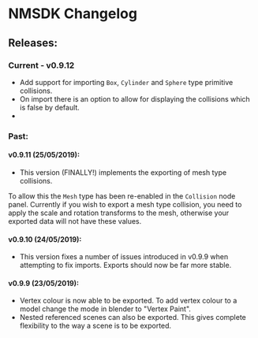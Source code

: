 # NMSDK Changelog

## Releases:

### Current - v0.9.12

- Add support for importing `Box`, `Cylinder` and `Sphere` type primitive collisions.
- On import there is an option to allow for displaying the collisions which is false by default.
- 

### Past:

#### v0.9.11 (25/05/2019):

- This version (FINALLY!) implements the exporting of mesh type collisions.

To allow this the `Mesh` type has been re-enabled in the `Collision` node panel.
Currently if you wish to export a mesh type collision, you need to apply the scale and rotation transforms to the mesh, otherwise your exported data will not have these values.

#### v0.9.10 (24/05/2019):

- This version fixes a number of issues introduced in v0.9.9 when attempting to fix imports. Exports should now be far more stable.

#### v0.9.9 (23/05/2019):

- Vertex colour is now able to be exported. To add vertex colour to a model change the mode in blender to "Vertex Paint".
- Nested referenced scenes can also be exported. This gives complete flexibility to the way a scene is to be exported.
